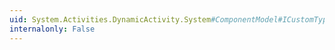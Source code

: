 ```yaml
---
uid: System.Activities.DynamicActivity.System#ComponentModel#ICustomTypeDescriptor#GetAttributes
internalonly: False
---
```

